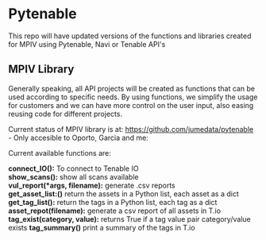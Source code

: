 # Pytenable

This repo will have updated versions of the functions and libraries created for MPIV using Pytenable, Navi or Tenable API's

## MPIV Library

Generally speaking, all API projects will be created as functions that can be used according to specific needs. By using functions, we simplify the usage for customers and we can have more control on the user input, also easing reusing code for different projects.

Current status of MPIV library is at: https://github.com/jumedata/pytenable - Only accesible to Oporto, Garcia and me:

Current available functions are:

**connect_IO():** To connect to Tenable IO  
**show_scans():** show all scans available  
**vul_report(\*args, filename):** generate .csv reports  
**get_asset_list:()** return the assets in a Python list, each asset as a dict
**get_tag_list():** return the tags in a Python list, each tag as a dict
**asset_repot(filename):** generate a csv report of all assets in T.io
**tag_exist(category, value):** returns True if a tag value pair category/value exists
**tag_summary()** print a summary of the tags in T.io

